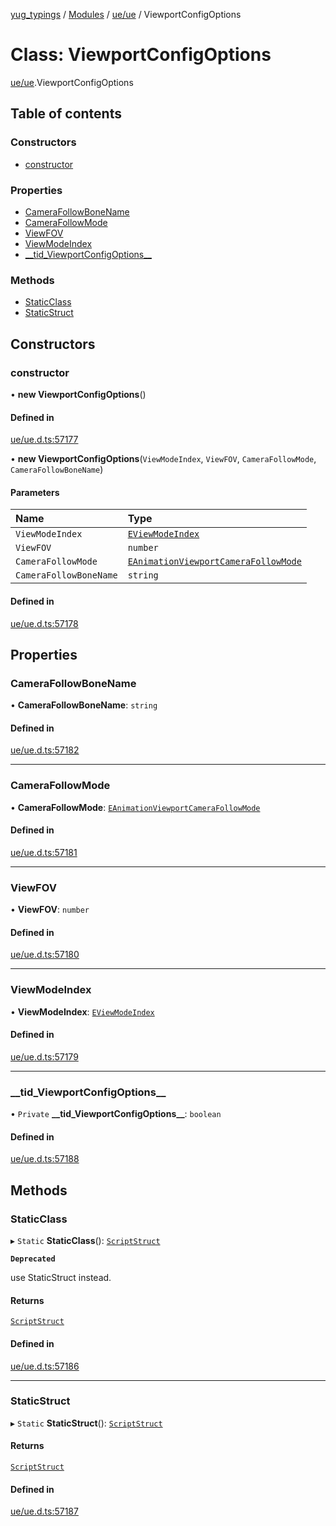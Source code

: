 [yug_typings](../README.md) / [Modules](../modules.md) / [ue/ue](../modules/ue_ue.md) / ViewportConfigOptions

# Class: ViewportConfigOptions

[ue/ue](../modules/ue_ue.md).ViewportConfigOptions

## Table of contents

### Constructors

- [constructor](ue_ue.ViewportConfigOptions.md#constructor)

### Properties

- [CameraFollowBoneName](ue_ue.ViewportConfigOptions.md#camerafollowbonename)
- [CameraFollowMode](ue_ue.ViewportConfigOptions.md#camerafollowmode)
- [ViewFOV](ue_ue.ViewportConfigOptions.md#viewfov)
- [ViewModeIndex](ue_ue.ViewportConfigOptions.md#viewmodeindex)
- [\_\_tid\_ViewportConfigOptions\_\_](ue_ue.ViewportConfigOptions.md#__tid_viewportconfigoptions__)

### Methods

- [StaticClass](ue_ue.ViewportConfigOptions.md#staticclass)
- [StaticStruct](ue_ue.ViewportConfigOptions.md#staticstruct)

## Constructors

### constructor

• **new ViewportConfigOptions**()

#### Defined in

[ue/ue.d.ts:57177](https://github.com/YugMetaverse/yug_typings/blob/25cad34/ue/ue.d.ts#L57177)

• **new ViewportConfigOptions**(`ViewModeIndex`, `ViewFOV`, `CameraFollowMode`, `CameraFollowBoneName`)

#### Parameters

| Name | Type |
| :------ | :------ |
| `ViewModeIndex` | [`EViewModeIndex`](../enums/ue_ue.EViewModeIndex.md) |
| `ViewFOV` | `number` |
| `CameraFollowMode` | [`EAnimationViewportCameraFollowMode`](../enums/ue_ue.EAnimationViewportCameraFollowMode.md) |
| `CameraFollowBoneName` | `string` |

#### Defined in

[ue/ue.d.ts:57178](https://github.com/YugMetaverse/yug_typings/blob/25cad34/ue/ue.d.ts#L57178)

## Properties

### CameraFollowBoneName

• **CameraFollowBoneName**: `string`

#### Defined in

[ue/ue.d.ts:57182](https://github.com/YugMetaverse/yug_typings/blob/25cad34/ue/ue.d.ts#L57182)

___

### CameraFollowMode

• **CameraFollowMode**: [`EAnimationViewportCameraFollowMode`](../enums/ue_ue.EAnimationViewportCameraFollowMode.md)

#### Defined in

[ue/ue.d.ts:57181](https://github.com/YugMetaverse/yug_typings/blob/25cad34/ue/ue.d.ts#L57181)

___

### ViewFOV

• **ViewFOV**: `number`

#### Defined in

[ue/ue.d.ts:57180](https://github.com/YugMetaverse/yug_typings/blob/25cad34/ue/ue.d.ts#L57180)

___

### ViewModeIndex

• **ViewModeIndex**: [`EViewModeIndex`](../enums/ue_ue.EViewModeIndex.md)

#### Defined in

[ue/ue.d.ts:57179](https://github.com/YugMetaverse/yug_typings/blob/25cad34/ue/ue.d.ts#L57179)

___

### \_\_tid\_ViewportConfigOptions\_\_

• `Private` **\_\_tid\_ViewportConfigOptions\_\_**: `boolean`

#### Defined in

[ue/ue.d.ts:57188](https://github.com/YugMetaverse/yug_typings/blob/25cad34/ue/ue.d.ts#L57188)

## Methods

### StaticClass

▸ `Static` **StaticClass**(): [`ScriptStruct`](ue_ue.ScriptStruct.md)

**`Deprecated`**

use StaticStruct instead.

#### Returns

[`ScriptStruct`](ue_ue.ScriptStruct.md)

#### Defined in

[ue/ue.d.ts:57186](https://github.com/YugMetaverse/yug_typings/blob/25cad34/ue/ue.d.ts#L57186)

___

### StaticStruct

▸ `Static` **StaticStruct**(): [`ScriptStruct`](ue_ue.ScriptStruct.md)

#### Returns

[`ScriptStruct`](ue_ue.ScriptStruct.md)

#### Defined in

[ue/ue.d.ts:57187](https://github.com/YugMetaverse/yug_typings/blob/25cad34/ue/ue.d.ts#L57187)
